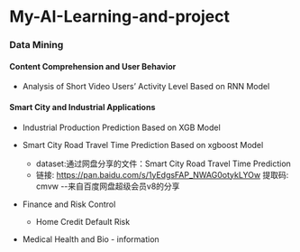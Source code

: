 # My-AI-Learning-and-project

### Data Mining
#### Content Comprehension and User Behavior
- Analysis of Short Video Users’ Activity Level Based on RNN Model

#### Smart City and Industrial Applications
- Industrial Production Prediction Based on XGB Model
- Smart City Road Travel Time Prediction Based on xgboost Model
  - dataset:通过网盘分享的文件：Smart City Road Travel Time Prediction
  - 链接: https://pan.baidu.com/s/1yEdgsFAP_NWAG0otykLYOw 提取码: cmvw 
--来自百度网盘超级会员v8的分享

- Finance and Risk Control
  - Home Credit Default Risk

- Medical Health and Bio - information
